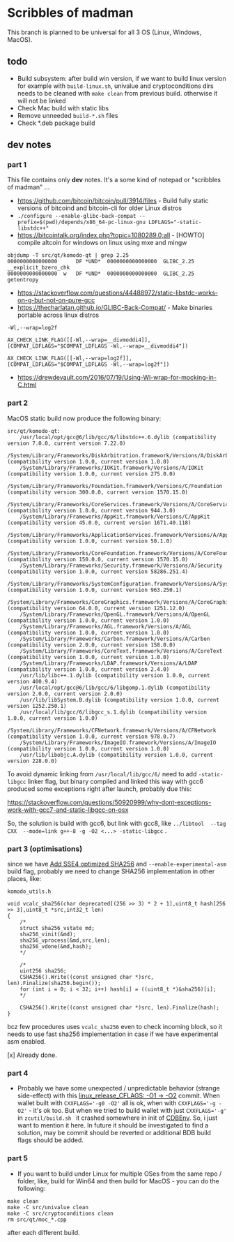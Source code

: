 # Scribbles of madman

This branch is planned to be universal for all 3 OS (Linux, Windows, MacOS).
## todo

- Build subsystem: after build win version, if we want to build linux version for example with `build-linux.sh`, univalue and cryptoconditions dirs needs to be cleaned with `make clean` from previous build. otherwise it will not be linked
- Check Mac build with static libs
- Remove unneeded `build-*.sh` files
- Check *.deb package build

## dev notes

### part 1

This file contains only **dev** notes. It's a some kind of notepad or "scribbles of madman" ...

- https://github.com/bitcoin/bitcoin/pull/3914/files - Build fully static versions of bitcoind and bitcoin-cli for older Linux distros
- ```./configure --enable-glibc-back-compat --prefix=$(pwd)/depends/x86_64-pc-linux-gnu LDFLAGS="-static-libstdc++"```
- https://bitcointalk.org/index.php?topic=1080289.0;all -  [HOWTO] compile altcoin for windows on linux using mxe and mingw


```
objdump -T src/qt/komodo-qt | grep 2.25
0000000000000000      DF *UND*	0000000000000000  GLIBC_2.25  __explicit_bzero_chk
0000000000000000  w   DF *UND*	0000000000000000  GLIBC_2.25  getentropy
```

- https://stackoverflow.com/questions/44488972/static-libstdc-works-on-g-but-not-on-pure-gcc
- https://thecharlatan.github.io/GLIBC-Back-Compat/ - Make binaries portable across linux distros

```
-Wl,--wrap=log2f

AX_CHECK_LINK_FLAG([[-Wl,--wrap=__divmoddi4]], [COMPAT_LDFLAGS="$COMPAT_LDFLAGS -Wl,--wrap=__divmoddi4"])

AX_CHECK_LINK_FLAG([[-Wl,--wrap=log2f]], [COMPAT_LDFLAGS="$COMPAT_LDFLAGS -Wl,--wrap=log2f"])
```

- https://drewdevault.com/2016/07/19/Using-Wl-wrap-for-mocking-in-C.html

### part 2

MacOS static build now produce the following binary:

```
src/qt/komodo-qt:
	/usr/local/opt/gcc@6/lib/gcc/6/libstdc++.6.dylib (compatibility version 7.0.0, current version 7.22.0)
	/System/Library/Frameworks/DiskArbitration.framework/Versions/A/DiskArbitration (compatibility version 1.0.0, current version 1.0.0)
	/System/Library/Frameworks/IOKit.framework/Versions/A/IOKit (compatibility version 1.0.0, current version 275.0.0)
	/System/Library/Frameworks/Foundation.framework/Versions/C/Foundation (compatibility version 300.0.0, current version 1570.15.0)
	/System/Library/Frameworks/CoreServices.framework/Versions/A/CoreServices (compatibility version 1.0.0, current version 944.3.0)
	/System/Library/Frameworks/AppKit.framework/Versions/C/AppKit (compatibility version 45.0.0, current version 1671.40.118)
	/System/Library/Frameworks/ApplicationServices.framework/Versions/A/ApplicationServices (compatibility version 1.0.0, current version 50.1.0)
	/System/Library/Frameworks/CoreFoundation.framework/Versions/A/CoreFoundation (compatibility version 150.0.0, current version 1570.15.0)
	/System/Library/Frameworks/Security.framework/Versions/A/Security (compatibility version 1.0.0, current version 58286.251.4)
	/System/Library/Frameworks/SystemConfiguration.framework/Versions/A/SystemConfiguration (compatibility version 1.0.0, current version 963.250.1)
	/System/Library/Frameworks/CoreGraphics.framework/Versions/A/CoreGraphics (compatibility version 64.0.0, current version 1251.12.0)
	/System/Library/Frameworks/OpenGL.framework/Versions/A/OpenGL (compatibility version 1.0.0, current version 1.0.0)
	/System/Library/Frameworks/AGL.framework/Versions/A/AGL (compatibility version 1.0.0, current version 1.0.0)
	/System/Library/Frameworks/Carbon.framework/Versions/A/Carbon (compatibility version 2.0.0, current version 158.0.0)
	/System/Library/Frameworks/CoreText.framework/Versions/A/CoreText (compatibility version 1.0.0, current version 1.0.0)
	/System/Library/Frameworks/LDAP.framework/Versions/A/LDAP (compatibility version 1.0.0, current version 2.4.0)
	/usr/lib/libc++.1.dylib (compatibility version 1.0.0, current version 400.9.4)
	/usr/local/opt/gcc@6/lib/gcc/6/libgomp.1.dylib (compatibility version 2.0.0, current version 2.0.0)
	/usr/lib/libSystem.B.dylib (compatibility version 1.0.0, current version 1252.250.1)
	/usr/local/lib/gcc/6/libgcc_s.1.dylib (compatibility version 1.0.0, current version 1.0.0)
	/System/Library/Frameworks/CFNetwork.framework/Versions/A/CFNetwork (compatibility version 1.0.0, current version 978.0.7)
	/System/Library/Frameworks/ImageIO.framework/Versions/A/ImageIO (compatibility version 1.0.0, current version 1.0.0)
	/usr/lib/libobjc.A.dylib (compatibility version 1.0.0, current version 228.0.0)
```

To avoid dynamic linking from `/usr/local/lib/gcc/6/` need to add `-static-libgcc` linker flag, but binary compiled and linked this way with gcc6 produced some exceptions right after launch, probably due this:

https://stackoverflow.com/questions/50920999/why-dont-exceptions-work-with-gcc7-and-static-libgcc-on-osx

So, the solution is build with gcc6, but link with gcc8, like `../libtool  --tag CXX  --mode=link g++-8 -g -O2 <...> -static-libgcc` .

### part 3 (optimisations)

since we have [Add SSE4 optimized SHA256](https://github.com/DeckerSU/KomodoOcean/commit/9c22593e70b7ee493767e8a469173c2c85b09620) and `--enable-experimental-asm` build flag, probably we need to change SHA256 implementation in other places, like:

`komodo_utils.h`
```
void vcalc_sha256(char deprecated[(256 >> 3) * 2 + 1],uint8_t hash[256 >> 3],uint8_t *src,int32_t len)
{
    /*
    struct sha256_vstate md;
    sha256_vinit(&md);
    sha256_vprocess(&md,src,len);
    sha256_vdone(&md,hash);
    */

    /*
    uint256 sha256;
    CSHA256().Write((const unsigned char *)src, len).Finalize(sha256.begin());
    for (int i = 0; i < 32; i++) hash[i] = ((uint8_t *)&sha256)[i];
    */

    CSHA256().Write((const unsigned char *)src, len).Finalize(hash);
}
```
bcz few procedures uses `vcalc_sha256` even to check incoming block, so it needs to use fast sha256 implementation in case if we have experimental asm enabled.

[x] Already done.

### part 4

- Probably we have some unexpected / unpredictable behavior (strange side-effect) with this [linux_release_CFLAGS: -O1 -> -O2](https://github.com/DeckerSU/KomodoOcean/commit/511b27aba1c53b05acdc2a169eb374017b7b9145) commit. When wallet built with `CXXFLAGS='-g0 -O2'` all is ok, when with `CXXFLAGS='-g -O2'` - it's ok too. But when we tried to build wallet with just `CXXFLAGS='-g'` in `zcutil/build.sh ` it crashed somewhere in init of [CDBEnv](https://github.com/DeckerSU/KomodoOcean/blob/b8d315bbbece1cb3786855dae40de70a3f8385f0/src/wallet/db.cpp#L49). So, i just want to mention it here. In future it should be investigated to find a solution, may be commit should be reverted or additional BDB build flags should be added.

### part 5

- If you want to build under Linux for multiple OSes from the same repo / folder, like, build for Win64 and then build for MacOS - you can do the following:
```
make clean
make -C src/univalue clean
make -C src/cryptoconditions clean
rm src/qt/moc_*.cpp
```
after each different build.
